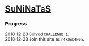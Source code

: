 # [SuNiNaTaS](http://suninatas.com/)

### Progress
2018-12-28 Solved [`CHALLENGE 1`](./WEB/1).  
2018-12-28 Join this site as `r4k0nb4k0n`.  
